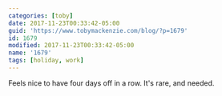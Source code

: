 ```yaml
---
categories: [toby]
date: 2017-11-23T00:33:42-05:00
guid: 'https://www.tobymackenzie.com/blog/?p=1679'
id: 1679
modified: 2017-11-23T00:33:42-05:00
name: '1679'
tags: [holiday, work]
---
```


Feels nice to have four days off in a row.  It's rare, and needed.
